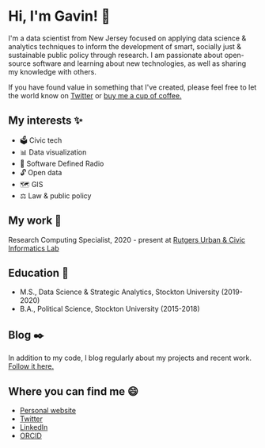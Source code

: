 # Hi, I'm Gavin! 👋

I'm a data scientist from New Jersey focused on applying data science & analytics techniques to inform the development of smart, socially just & sustainable public policy through research. I am passionate about open-source software and learning about new technologies, as well as sharing my knowledge with others.

If you have found value in something that I've created, please feel free to let the world know on [Twitter](https://twitter.com/gavroz) or [buy me a cup of coffee.](https://www.paypal.com/paypalme/gavinrozzi) 


## My interests ✨
- 🗳️ Civic tech
- 📊 Data visualization
- 📡 Software Defined Radio
- 🔓 Open data
- 🗺️ GIS
- ⚖️ Law & public policy

## My work 💼
Research Computing Specialist, 2020 - present at [Rutgers Urban & Civic Informatics Lab](https://rucilab.rutgers.edu)

## Education 🏫
- M.S., Data Science & Strategic Analytics, Stockton University (2019-2020)
- B.A., Political Science, Stockton University (2015-2018)

## Blog ✒️
In addition to my code, I blog regularly about my projects and recent work. [Follow it here.](https://www.gavinrozzi.com/#posts)

## Where you can find me 😄
- [Personal website](https://www.gavinrozzi.com)
- [Twitter](twitter.com/gavroz)
- [LinkedIn](https://www.linkedin.com/in/gavin-rozzi/)
- [ORCID](https://orcid.org/0000-0002-9969-8175)
